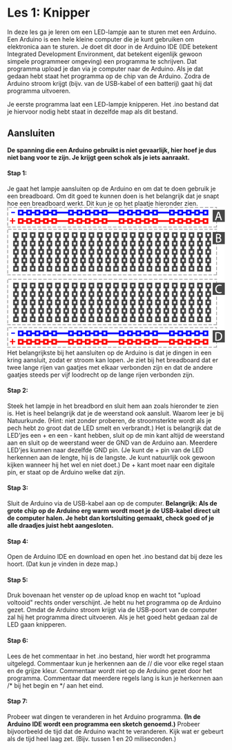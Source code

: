 # Les 1: Knipper
In deze les ga je leren om een LED-lampje aan te sturen met een Arduino. Een Arduino is een hele kleine computer die je kunt gebruiken
om elektronica aan te sturen. Je doet dit door in de Arduino IDE (IDE betekent Integrated Development Environment, dat betekent eigenlijk
gewoon simpele programmeer omgeving) een programma te schrijven. Dat programma upload je dan via je computer naar de Arduino. Als je dat 
gedaan hebt staat het programma op de chip van de Arduino. Zodra de Arduino stroom krijgt (bijv. van de USB-kabel of een batterij) gaat 
hij dat programma uitvoeren.

Je eerste programma laat een LED-lampje knipperen. Het .ino bestand dat je hiervoor nodig hebt staat in dezelfde map als dit bestand.

## Aansluiten
__De spanning die een Arduino gebruikt is niet gevaarlijk, hier hoef je dus niet bang voor te zijn. Je krijgt geen schok als je iets aanraakt.__

#### Stap 1:
Je gaat het lampje aansluiten op de Arduino en om dat te doen gebruik je een breadboard. Om dit goed te kunnen doen is het belangrijk dat je snapt hoe een breadboard werkt. Dit kun je op het plaatje hieronder zien.
![alt text](https://github.com/annehinrichs22/School-Lessen-Praedinius/blob/master/afbeeldingen/basic_breadboard_layout.png)
Het belangrijkste bij het aansluiten op de Arduino is dat je dingen in een kring aansluit, zodat er stroom kan lopen. Je ziet bij het breadboard dat er twee lange rijen van gaatjes met elkaar verbonden zijn en dat de andere gaatjes steeds per vijf loodrecht op de lange rijen verbonden zijn.

#### Stap 2: 
Steek het lampje in het breadbord en sluit hem aan zoals hieronder te zien is. Het is heel belangrijk dat je de weerstand ook  aansluit. Waarom leer je bij Natuurkunde. (Hint: niet zonder proberen, de stroomsterkte wordt als je pech hebt zo groot dat de LED smelt en verbrandt.)
Het is belangrijk dat de LED'jes een + en een - kant hebben, sluit op de min kant altijd de weerstand aan en sluit op de weerstand weer de GND van de Arduino aan. Meerdere LED'jes kunnen naar dezelfde GND pin. (Je kunt de + pin van de LED herkennen aan de lengte, hij is de langste. Je kunt natuurlijk ook gewoon kijken wanneer hij het wel en niet doet.) De + kant moet naar een digitale pin, er staat op de Arduino welke dat zijn.

#### Stap 3: 
Sluit de Arduino via de USB-kabel aan op de computer. **Belangrijk: Als de grote chip op de Arduino erg warm wordt moet je de USB-kabel direct uit de computer halen. Je hebt dan kortsluiting gemaakt, check goed of je alle draadjes juist hebt aangesloten.**

#### Stap 4: 
Open de Arduino IDE en download en open het .ino bestand dat bij deze les hoort. (Dat kun je vinden in deze map.)

#### Stap 5: 
Druk bovenaan het venster op de upload knop en wacht tot "upload voltooid" rechts onder verschijnt. Je hebt nu het programma op de Arduino gezet. Omdat de Arduino stroom krijgt via de USB-poort van de computer zal hij het programma direct uitvoeren. Als je het goed hebt gedaan zal de LED gaan knipperen.

#### Stap 6:
Lees de het commentaar in het .ino bestand, hier wordt het programma uitgelegd. Commentaar kun je herkennen aan de // die voor elke regel staan en de grijze kleur. Commentaar wordt niet op de Arduino gezet door het programma. Commentaar dat meerdere regels lang is kun je herkennen aan /* bij het begin en */ aan het eind.

#### Stap 7:
Probeer wat dingen te veranderen in het Arduino programma. __(In de Arduino IDE wordt een programma een sketch genoemd.)__ Probeer bijvoorbeeld de tijd dat de Arduino wacht te veranderen. Kijk wat er gebeurt als de tijd heel laag zet. (Bijv. tussen 1 en 20 miliseconden.)
